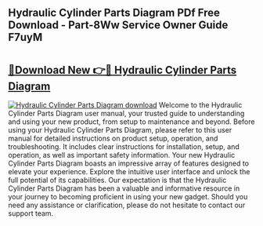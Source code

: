 ## Hydraulic Cylinder Parts Diagram PDf Free Download - Part-8Ww Service Owner Guide F7uyM

# <h2><a href="http://dfpqlby.blite.top/?on=Hydraulic+Cylinder+Parts+Diagram">🔗Download New 👉🔴 Hydraulic Cylinder Parts Diagram</a></h2>

[![Hydraulic Cylinder Parts Diagram download](https://i.imgur.com/lujVjoI.png)](http://dfpqlby.blite.top/?on=Hydraulic+Cylinder+Parts+Diagram)
Welcome to the Hydraulic Cylinder Parts Diagram user manual, your trusted guide to understanding and using your new product, from setup to maintenance and beyond. Before using your Hydraulic Cylinder Parts Diagram, please refer to this user manual for detailed instructions on product setup, operation, and troubleshooting. It includes clear instructions for installation, setup, and operation, as well as important safety information. Your new Hydraulic Cylinder Parts Diagram boasts an impressive array of features designed to elevate your experience. Explore the intuitive user interface and unlock the full potential of its capabilities. Our expectation is that the Hydraulic Cylinder Parts Diagram has been a valuable and informative resource in your journey to becoming proficient in using your new gadget. Should you need any assistance or clarification, please do not hesitate to contact our support team.
